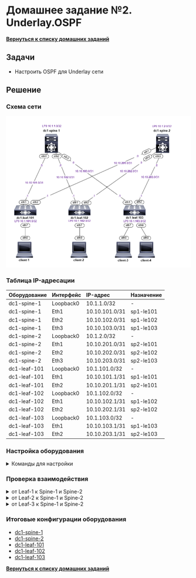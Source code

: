 # Домашнее задание №2. Underlay.OSPF
[**Вернуться к списку домашних заданий**](https://github.com/takmenevag/otus-dc-design/tree/main/labs/)
## Задачи
- Настроить OSPF для Underlay сети

## Решение
### Cхема сети
![Изображение](https://github.com/takmenevag/otus-dc-design/blob/main/labs/lab1/scheme/lab1.PNG "Схема стенда")

### Таблица IP-адресации
|Оборудование	|Интерфейс	|IP-адрес	|Назначение|
|:-|:-|:-|:-|
|dc1-spine-1	|Loopback0	|10.1.1.0/32	|-|
|dc1-spine-1	|Eth1	|10.10.101.0/31	|sp1-le101|
|dc1-spine-1	|Eth2	|10.10.102.0/31	|sp1-le102|
|dc1-spine-1	|Eth3	|10.10.103.0/31	|sp1-le103|
|dc1-spine-2	|Loopback0	|10.1.2.0/32 |-|	
|dc1-spine-2	|Eth1	|10.10.201.0/31	|sp2-le101|
|dc1-spine-2	|Eth2	|10.10.202.0/31	|sp2-le102|
|dc1-spine-2	|Eth3	|10.10.203.0/31	|sp2-le103|
|dc1-leaf-101	|Loopback0	|10.1.101.0/32 |-|
|dc1-leaf-101	|Eth1	|10.10.101.1/31	|sp1-le101|
|dc1-leaf-101	|Eth2	|10.10.201.1/31	|sp2-le101|
|dc1-leaf-102	|Loopback0	|10.1.102.0/32 |-|	
|dc1-leaf-102	|Eth1	|10.10.102.1/31	|sp1-le102|
|dc1-leaf-102	|Eth2	|10.10.202.1/31	|sp2-le102|	
|dc1-leaf-103	|Loopback0	|10.1.103.0/32 |-|	
|dc1-leaf-103	|Eth1	|10.10.103.1/31	|sp1-le103|
|dc1-leaf-103	|Eth2	|10.10.203.1/31	|sp2-le103|

### Настройка оборудования
<details>
  <summary>Команды для настройки </summary>

- Spine-1
```
hostname dc1-spine-1
!
interface Ethernet1
   description ### sp1-le101 ###
   no switchport
   ip address 10.10.101.0/31
!
interface Ethernet2
   description ### sp1-le102 ###
   no switchport
   ip address 10.10.102.0/31
!
interface Ethernet3
   description ### sp1-le103 ###
   no switchport
   ip address 10.10.103.0/31
!
interface Loopback0
   ip address 10.1.1.0/32
!
ip routing
!
end
```
- Spine-2
```
hostname dc1-spine-2
!
interface Ethernet1
   description ### sp2-le101 ###
   no switchport
   ip address 10.10.201.0/31
!
interface Ethernet2
   description ### sp2-le102 ###
   no switchport
   ip address 10.10.202.0/31
!
interface Ethernet3
   description ### sp2-le103 ###
   no switchport
   ip address 10.10.203.0/31
!
interface Loopback0
   ip address 10.1.2.0/32
!
ip routing
!
end
```
- Leaf-1
```
hostname dc1-leaf-101
!
interface Ethernet1
   description ### sp1-le101 ###
   no switchport
   ip address 10.10.101.1/31
!
interface Ethernet2
   description ### sp2-le101 ###
   no switchport
   ip address 10.10.201.1/31
!
interface Loopback0
   ip address 10.1.101.0/32
!
ip routing
!
end
```
- Leaf-2
```
hostname dc1-leaf-102
!
interface Ethernet1
   description ### sp1-le102 ###
   no switchport
   ip address 10.10.102.1/31
!
interface Ethernet2
   description ### sp2-le102 ###
   no switchport
   ip address 10.10.202.1/31
!
interface Loopback0
   ip address 10.1.102.0/32
!
ip routing
!
end
```
- Leaf-3
```
hostname dc1-leaf-103
!
interface Ethernet1
   description ### sp1-le103 ###
   no switchport
   ip address 10.10.103.1/31
!
interface Ethernet2
   description ### sp2-le103 ###
   no switchport
   ip address 10.10.203.1/31
!
interface Loopback0
   ip address 10.1.103.0/32
!
ip routing
!
end
```
</details>

### Проверка взаимодействия
<details>
  <summary>от Leaf-1 к Spine-1 и Spine-2</summary>

```
dc1-leaf-101#ping 10.10.101.0
PING 10.10.101.0 (10.10.101.0) 72(100) bytes of data.
80 bytes from 10.10.101.0: icmp_seq=1 ttl=64 time=36.7 ms
80 bytes from 10.10.101.0: icmp_seq=2 ttl=64 time=30.6 ms
80 bytes from 10.10.101.0: icmp_seq=3 ttl=64 time=26.3 ms
80 bytes from 10.10.101.0: icmp_seq=4 ttl=64 time=8.84 ms
80 bytes from 10.10.101.0: icmp_seq=5 ttl=64 time=9.57 ms

--- 10.10.101.0 ping statistics ---
5 packets transmitted, 5 received, 0% packet loss, time 96ms
rtt min/avg/max/mdev = 8.847/22.428/36.730/11.286 ms, pipe 3, ipg/ewma 24.073/28.782 ms
dc1-leaf-101#
dc1-leaf-101#ping 10.10.201.0
PING 10.10.201.0 (10.10.201.0) 72(100) bytes of data.
80 bytes from 10.10.201.0: icmp_seq=1 ttl=64 time=20.8 ms
80 bytes from 10.10.201.0: icmp_seq=2 ttl=64 time=15.1 ms
80 bytes from 10.10.201.0: icmp_seq=3 ttl=64 time=11.6 ms
80 bytes from 10.10.201.0: icmp_seq=4 ttl=64 time=7.78 ms
80 bytes from 10.10.201.0: icmp_seq=5 ttl=64 time=10.8 ms

--- 10.10.201.0 ping statistics ---
5 packets transmitted, 5 received, 0% packet loss, time 69ms
rtt min/avg/max/mdev = 7.783/13.260/20.817/4.453 ms, pipe 2, ipg/ewma 17.304/16.799 ms
```
```
dc1-leaf-101#sh ip route

VRF: default
Codes: C - connected, S - static, K - kernel, 
       O - OSPF, IA - OSPF inter area, E1 - OSPF external type 1,
       E2 - OSPF external type 2, N1 - OSPF NSSA external type 1,
       N2 - OSPF NSSA external type2, B - Other BGP Routes,
       B I - iBGP, B E - eBGP, R - RIP, I L1 - IS-IS level 1,
       I L2 - IS-IS level 2, O3 - OSPFv3, A B - BGP Aggregate,
       A O - OSPF Summary, NG - Nexthop Group Static Route,
       V - VXLAN Control Service, M - Martian,
       DH - DHCP client installed default route,
       DP - Dynamic Policy Route, L - VRF Leaked,
       G  - gRIBI, RC - Route Cache Route

Gateway of last resort is not set

 C        10.1.101.0/32 is directly connected, Loopback0
 C        10.10.101.0/31 is directly connected, Ethernet1
 C        10.10.201.0/31 is directly connected, Ethernet2
```
```
dc1-leaf-101#show lldp nei
Last table change time   : 0:43:13 ago
Number of table inserts  : 2
Number of table deletes  : 0
Number of table drops    : 0
Number of table age-outs : 0

Port          Neighbor Device ID       Neighbor Port ID    TTL
---------- ------------------------ ---------------------- ---
Et1           dc1-spine-1              Ethernet1           120
Et2           dc1-spine-2              Ethernet1           120
dc1-leaf-101#
```
</details>

<details>
  <summary>от Leaf-2 к Spine-1 и Spine-2</summary>
 
```
dc1-leaf-102#ping 10.10.102.0
PING 10.10.102.0 (10.10.102.0) 72(100) bytes of data.
80 bytes from 10.10.102.0: icmp_seq=1 ttl=64 time=66.5 ms
80 bytes from 10.10.102.0: icmp_seq=2 ttl=64 time=60.0 ms
80 bytes from 10.10.102.0: icmp_seq=3 ttl=64 time=51.6 ms
80 bytes from 10.10.102.0: icmp_seq=4 ttl=64 time=52.4 ms
80 bytes from 10.10.102.0: icmp_seq=5 ttl=64 time=53.5 ms

--- 10.10.102.0 ping statistics ---
5 packets transmitted, 5 received, 0% packet loss, time 43ms
rtt min/avg/max/mdev = 51.666/56.855/66.528/5.672 ms, pipe 5, ipg/ewma 10.989/61.405 ms
dc1-leaf-102#
dc1-leaf-102#ping 10.10.202.0
PING 10.10.202.0 (10.10.202.0) 72(100) bytes of data.
80 bytes from 10.10.202.0: icmp_seq=1 ttl=64 time=10.4 ms
80 bytes from 10.10.202.0: icmp_seq=2 ttl=64 time=22.4 ms
80 bytes from 10.10.202.0: icmp_seq=3 ttl=64 time=19.0 ms
80 bytes from 10.10.202.0: icmp_seq=4 ttl=64 time=9.80 ms
80 bytes from 10.10.202.0: icmp_seq=5 ttl=64 time=6.59 ms

--- 10.10.202.0 ping statistics ---
5 packets transmitted, 5 received, 0% packet loss, time 63ms
rtt min/avg/max/mdev = 6.591/13.668/22.456/6.028 ms, pipe 2, ipg/ewma 15.893/11.717 ms
```
```
dc1-leaf-102#sh ip route

VRF: default
Codes: C - connected, S - static, K - kernel, 
       O - OSPF, IA - OSPF inter area, E1 - OSPF external type 1,
       E2 - OSPF external type 2, N1 - OSPF NSSA external type 1,
       N2 - OSPF NSSA external type2, B - Other BGP Routes,
       B I - iBGP, B E - eBGP, R - RIP, I L1 - IS-IS level 1,
       I L2 - IS-IS level 2, O3 - OSPFv3, A B - BGP Aggregate,
       A O - OSPF Summary, NG - Nexthop Group Static Route,
       V - VXLAN Control Service, M - Martian,
       DH - DHCP client installed default route,
       DP - Dynamic Policy Route, L - VRF Leaked,
       G  - gRIBI, RC - Route Cache Route

Gateway of last resort is not set

 C        10.1.102.0/32 is directly connected, Loopback0
 C        10.10.102.0/31 is directly connected, Ethernet1
 C        10.10.202.0/31 is directly connected, Ethernet2
```
```
dc1-leaf-102#show lldp nei
Last table change time   : 0:43:53 ago
Number of table inserts  : 2
Number of table deletes  : 0
Number of table drops    : 0
Number of table age-outs : 0

Port          Neighbor Device ID       Neighbor Port ID    TTL
---------- ------------------------ ---------------------- ---
Et1           dc1-spine-1              Ethernet2           120
Et2           dc1-spine-2              Ethernet2           120

dc1-leaf-102#
```
</details>

<details>
  <summary>от Leaf-3 к Spine-1 и Spine-2</summary>
  
```
dc1-leaf-103#ping 10.10.103.0
PING 10.10.103.0 (10.10.103.0) 72(100) bytes of data.
80 bytes from 10.10.103.0: icmp_seq=1 ttl=64 time=66.5 ms
80 bytes from 10.10.103.0: icmp_seq=2 ttl=64 time=57.7 ms
80 bytes from 10.10.103.0: icmp_seq=3 ttl=64 time=53.0 ms
80 bytes from 10.10.103.0: icmp_seq=4 ttl=64 time=48.7 ms
80 bytes from 10.10.103.0: icmp_seq=5 ttl=64 time=44.7 ms

--- 10.10.103.0 ping statistics ---
5 packets transmitted, 5 received, 0% packet loss, time 49ms
rtt min/avg/max/mdev = 44.778/54.182/66.580/7.563 ms, pipe 5, ipg/ewma 12.255/59.870 ms
dc1-leaf-103#
dc1-leaf-103#ping 10.10.203.0
PING 10.10.203.0 (10.10.203.0) 72(100) bytes of data.
80 bytes from 10.10.203.0: icmp_seq=1 ttl=64 time=8.88 ms
80 bytes from 10.10.203.0: icmp_seq=2 ttl=64 time=7.79 ms
80 bytes from 10.10.203.0: icmp_seq=3 ttl=64 time=6.11 ms
80 bytes from 10.10.203.0: icmp_seq=4 ttl=64 time=6.04 ms
80 bytes from 10.10.203.0: icmp_seq=5 ttl=64 time=8.13 ms

--- 10.10.203.0 ping statistics ---
5 packets transmitted, 5 received, 0% packet loss, time 43ms
rtt min/avg/max/mdev = 6.044/7.394/8.883/1.133 ms, ipg/ewma 10.843/8.123 ms
```
```
dc1-leaf-103#sh ip route

VRF: default
Codes: C - connected, S - static, K - kernel, 
       O - OSPF, IA - OSPF inter area, E1 - OSPF external type 1,
       E2 - OSPF external type 2, N1 - OSPF NSSA external type 1,
       N2 - OSPF NSSA external type2, B - Other BGP Routes,
       B I - iBGP, B E - eBGP, R - RIP, I L1 - IS-IS level 1,
       I L2 - IS-IS level 2, O3 - OSPFv3, A B - BGP Aggregate,
       A O - OSPF Summary, NG - Nexthop Group Static Route,
       V - VXLAN Control Service, M - Martian,
       DH - DHCP client installed default route,
       DP - Dynamic Policy Route, L - VRF Leaked,
       G  - gRIBI, RC - Route Cache Route

Gateway of last resort is not set

 C        10.1.103.0/32 is directly connected, Loopback0
 C        10.10.103.0/31 is directly connected, Ethernet1
 C        10.10.203.0/31 is directly connected, Ethernet2
```
```
dc1-leaf-103#sh lldp nei
Last table change time   : 0:44:48 ago
Number of table inserts  : 2
Number of table deletes  : 0
Number of table drops    : 0
Number of table age-outs : 0

Port          Neighbor Device ID       Neighbor Port ID    TTL
---------- ------------------------ ---------------------- ---
Et1           dc1-spine-1              Ethernet3           120
Et2           dc1-spine-2              Ethernet3           120
```
</details>

### Итоговые конфигурации оборудования
+ [dc1-spine-1](https://github.com/takmenevag/otus-dc-design/blob/main/labs/lab1/config/dc1-spine-1.txt)
+ [dc1-spine-2](https://github.com/takmenevag/otus-dc-design/blob/main/labs/lab1/config/dc1-spine-2.txt)
+ [dc1-leaf-101](https://github.com/takmenevag/otus-dc-design/blob/main/labs/lab1/config/dc1-leaf-101.txt)
+ [dc1-leaf-102](https://github.com/takmenevag/otus-dc-design/blob/main/labs/lab1/config/dc1-leaf-102.txt)
+ [dc1-leaf-103](https://github.com/takmenevag/otus-dc-design/blob/main/labs/lab1/config/dc1-leaf-103.txt)

[**Вернуться к списку домашних заданий**](https://github.com/takmenevag/otus-dc-design/tree/main/labs/)
